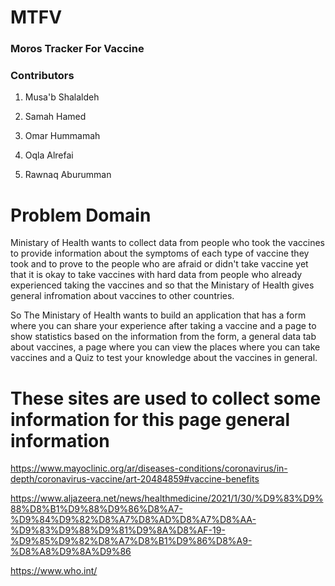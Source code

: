 # MTFV
### Moros Tracker For Vaccine


### Contributors 

1. Musa'b Shalaldeh

2. Samah Hamed

3. Omar Hummamah

4. Oqla Alrefai

5. Rawnaq Aburumman



# Problem Domain

Ministary of Health wants to collect data from people who took the vaccines to provide information about the symptoms of each type of vaccine they took and to prove to the people who are afraid or didn't take vaccine yet that it is okay to take vaccines with hard data from people who already experienced taking the vaccines and so that the Ministary of Health gives general infromation about vaccines to other countries.

So The Ministary of Health wants to build an application that has a form where you can share your experience after taking a vaccine and a page to show statistics based on the information from the form, a general data tab about vaccines, a page where you can view the places where you can take vaccines and a Quiz to test your knowledge about the vaccines in general.


# These sites are used to collect some information for this page general information 
 
 https://www.mayoclinic.org/ar/diseases-conditions/coronavirus/in-depth/coronavirus-vaccine/art-20484859#vaccine-benefits

https://www.aljazeera.net/news/healthmedicine/2021/1/30/%D9%83%D9%88%D8%B1%D9%88%D9%86%D8%A7-%D9%84%D9%82%D8%A7%D8%AD%D8%A7%D8%AA-%D9%83%D9%88%D9%81%D9%8A%D8%AF-19-%D9%85%D9%82%D8%A7%D8%B1%D9%86%D8%A9-%D8%A8%D9%8A%D9%86

https://www.who.int/